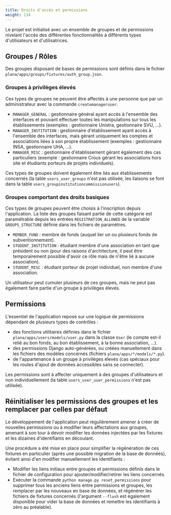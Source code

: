 ```yaml
---
title: Droits d'accès et permissions
weight: 114
---
```


Le projet est initialisé avec un ensemble de groupes et de permissions nivelant l'accès des différentes fonctionnalités à différents types d'utilisateurs et d'utilisatrices.

## Groupes / Rôles

Des groupes disposant de bases de permissions sont définis dans le fichier `plana/apps/groups/fixtures/auth_group.json`.

### Groupes à privilèges élevés

Ces types de groupes ne peuvent être affectés à une personne que par un administrateur avec la commande `createmanageruser`.

- `MANAGER_GENERAL` : gestionnaire général ayant accès à l'ensemble des interfaces et pouvant effectuer toutes les manipulations sur tous les établissements (exemples : gestionnaire Unistra, gestionnaire SVU, ...).
- `MANAGER_INSTITUTION` : gestionnaire d'établissement ayant accès à l'ensemble des interfaces, mais gérant uniquement les comptes et associations liées à son propre établissement (exemples : gestionnaire INSA, gestionnaire UHA, ...).
- `MANAGER_MISC` : gestionnaire d'établissement gérant également des cas particuliers (exemple : gestionnaire Crous gérant les associations hors site et étudiants porteurs de projets individuels).

Ces types de groupes doivent également être liés aux établissements concernés (la table `users_user_groups` n'est pas utilisée, les liaisons se font dans la table `users_groupinstitutioncommissionusers`).

### Groupes comportant des droits basiques

Ces types de groupes peuvent être choisis à l'inscription depuis l'application. La liste des groupes faisant partie de cette catégorie est paramétrable depuis les entrées `REGISTRATION_ALLOWED` de la variable `GROUPS_STRUCTURE` définie dans les fichiers de paramètres.

- `MEMBER_FUND` : membre de fonds (auquel lier un ou plusieurs fonds de subventionnement).
- `STUDENT_INSTITUTION` : étudiant membre d'une association en tant que président ou non (pour des raisons d'architecture, il peut être temporairement possible d'avoir ce rôle mais de n'être lié à aucune association).
- `STUDENT_MISC` : étudiant porteur de projet individuel, non membre d'une association.

Un utilisateur peut cumuler plusieurs de ces groupes, mais ne peut pas également faire partie d'un groupe à privilèges élevés.

## Permissions

L'essentiel de l'application repose sur une logique de permissions dépendant de plusieurs types de contrôles :
- des fonctions utilitaires définies dans le fichier `plana/apps/users/models/user.py` dans la classe `User` (le compte est-il relié au bon fonds, au bon établissement, à la bonne association, ...).
- des permissions Django auto-générées, ou créées manuellement dans les fichiers des modèles concernés (fichiers `plana/apps/*/models/*.py`).
- de l'appartenance à un groupe à privilèges élevés (cas spéciaux pour les routes d'ajout de données accessibles sans se connecter).

Les permissions sont à affecter uniquement à des groupes d'utilisateurs et non individuellement (la table `users_user_user_permissions` n'est pas utilisée).

## Réinitialiser les permissions des groupes et les remplacer par celles par défaut

Le développement de l'application peut régulièrement amener à créer de nouvelles permissions ou à modifier leurs affectations aux groupes, amenant à son tour à devoir modifier les données injectées par les fixtures et les dizaines d'identifiants en découlant.

Une procédure a été mise en place pour simplifier la régénération de ces fixtures en particulier (après une possible migration de la base de données), évitant ainsi d'en modifier manuellement les identifiants :
- Modifier les liens initiaux entre groupes et permissions définis dans le fichier de configuration pour ajouter/modifier/retirer les liens concernés.
- Exécuter la commande `python manage.py reset_permissions` pour supprimer tous les anciens liens entre permissions et groupes, les remplacer par les nouveaux en base de données, et régénérer les fichiers de fixtures concernés (l'argument `--flush` est également disponible pour vider la base de données et remettre les identifiants à zéro au préalable).
